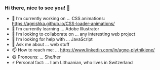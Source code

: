 ### Hi there, nice to see you! 👋


- 🔭 I’m currently working on ... CSS animations:
https://agnishka.github.io/CSS-loader-animations/
- 🌱 I’m currently learning ... Adobe Illustrator
- 👯 I’m looking to collaborate on ... any interesting web project
- 🤔 I’m looking for help with ... JavaScript
- 💬 Ask me about ... web stuff
- 📫 How to reach me: ... https://www.linkedin.com/in/agne-plytnikiene/
- 😄 Pronouns: ... She/her
- ⚡ Personal fact: ... I am Lithuanian, who lives in Switzerland

